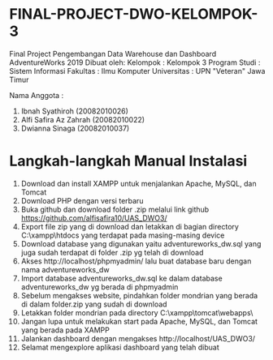 # FINAL-PROJECT-DWO-KELOMPOK-3

Final Project Pengembangan Data Warehouse dan Dashboard AdventureWorks 2019
Dibuat oleh:
Kelompok      : Kelompok 3
Program Studi : Sistem Informasi
Fakultas      : Ilmu Komputer
Universitas   : UPN "Veteran" Jawa Timur

Nama Anggota :
1. Ibnah Syathiroh (20082010026)
2. Alfi Safira Az Zahrah (20082010022)
3. Dwianna Sinaga (20082010037)

# Langkah-langkah Manual Instalasi

1. Download dan install XAMPP untuk menjalankan Apache, MySQL, dan Tomcat
2. Download PHP dengan versi terbaru 
3. Buka github dan download folder .zip melalui link github https://github.com/alfisafira10/UAS_DWO3/
4. Export file zip yang di download dan letakkan di bagian directory C:\xampp\htdocs yang terdapat pada masing-masing device
5. Download database yang digunakan yaitu adventureworks_dw.sql yang juga sudah terdapat di folder .zip yg telah di download 
6. Akses http://localhost/phpmyadmin/ lalu buat database baru dengan nama adventureworks_dw
7. Import database adventureworks_dw.sql ke dalam database adventureworks_dw yg berada di phpmyadmin
8. Sebelum mengakses website, pindahkan folder mondrian yang berada di dalam folder.zip yang sudah di download 
9. Letakkan folder mondrian pada directory C:\xampp\tomcat\webapps\
10. Jangan lupa untuk melakukan start pada Apache, MySQL, dan Tomcat yang berada pada XAMPP
11. Jalankan dashboard dengan mengakses http://localhost/UAS_DWO3/
12. Selamat mengexplore aplikasi dashboard yang telah dibuat
